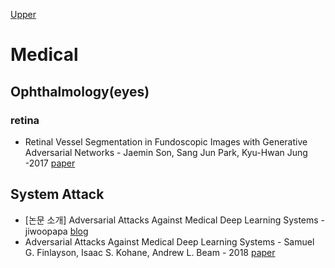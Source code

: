 [Upper](index.md)

# Medical

## Ophthalmology(eyes)

### retina

* Retinal Vessel Segmentation in Fundoscopic Images with Generative  Adversarial Networks - Jaemin Son, Sang Jun Park, Kyu-Hwan Jung -2017 [paper](https://arxiv.org/abs/1706.09318)

## System Attack

* [논문 소개] Adversarial Attacks Against Medical Deep Learning Systems - jiwoopapa [blog](https://steemit.com/kr/@jiwoopapa/adversarial-attacks-against-medical-deep-learning-systems)
* Adversarial Attacks Against Medical Deep Learning Systems - Samuel G. Finlayson, Isaac S. Kohane, Andrew L. Beam - 2018 [paper](https://arxiv.org/abs/1804.05296)













